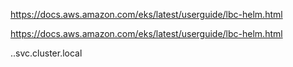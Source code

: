 https://docs.aws.amazon.com/eks/latest/userguide/lbc-helm.html


https://docs.aws.amazon.com/eks/latest/userguide/lbc-helm.html 

<service-name>.<namespace>.svc.cluster.local
